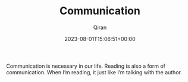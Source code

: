 ﻿---
title: Communication
author: Qiran
type: post
date: 2023-08-01T15:06:51+00:00
aliases: ["/communication/"]
autoshare_autoshare_for_twitter:
  - 1
autoshare_tweet-allow-image:
  - yes
autoshare_tweet_accounts:
  - 'a:1:{i:0;s:18:"731881692575739904";}'
autoshare_status:
  - 'a:1:{i:0;a:4:{s:6:"status";s:9:"published";s:10:"twitter_id";i:1686393061126156288;s:6:"handle";s:9:"qiran_liu";s:10:"created_at";s:25:"2023-08-01T15:06:52+00:00";}}'
categories:
  - Reading

---
Communication is necessary in our life. Reading is also a form of communication. When I&#8217;m reading, it just like I&#8217;m talking with the author.
